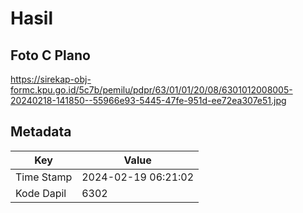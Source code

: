 # Hasil

## Foto C Plano

https://sirekap-obj-formc.kpu.go.id/5c7b/pemilu/pdpr/63/01/01/20/08/6301012008005-20240218-141850--55966e93-5445-47fe-951d-ee72ea307e51.jpg


## Metadata

| Key        | Value               |
| ---------- | ------------------- |
| Time Stamp | 2024-02-19 06:21:02 |
| Kode Dapil | 6302                |



